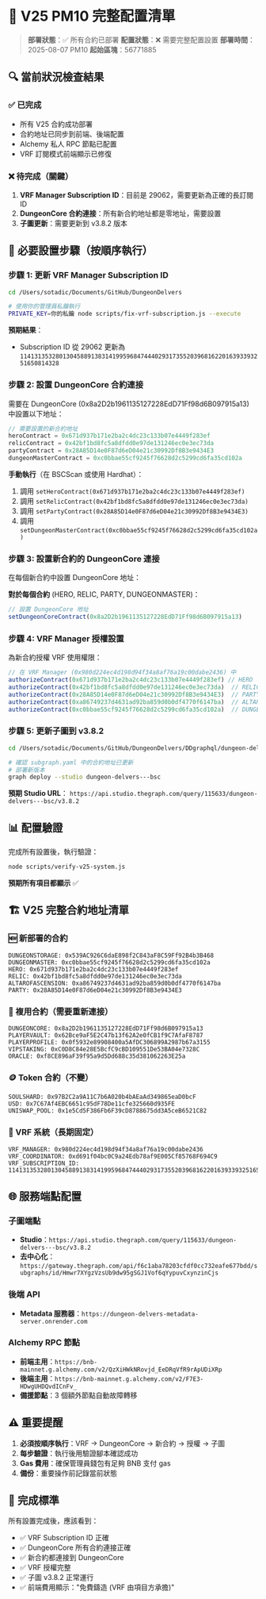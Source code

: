 # 🚀 V25 PM10 完整配置清單

> **部署狀態**：✅ 所有合約已部署
> **配置狀態**：❌ 需要完整配置設置
> **部署時間**：2025-08-07 PM10
> **起始區塊**：56771885

## 🔍 當前狀況檢查結果

### ✅ 已完成
- 所有 V25 合約成功部署
- 合約地址已同步到前端、後端配置
- Alchemy 私人 RPC 節點已配置
- VRF 訂閱模式前端顯示已修復

### ❌ 待完成（關鍵）
1. **VRF Manager Subscription ID**：目前是 29062，需要更新為正確的長訂閱 ID
2. **DungeonCore 合約連接**：所有新合約地址都是零地址，需要設置
3. **子圖更新**：需要更新到 v3.8.2 版本

## 🔧 必要設置步驟（按順序執行）

### 步驟 1: 更新 VRF Manager Subscription ID
```bash
cd /Users/sotadic/Documents/GitHub/DungeonDelvers

# 使用你的管理員私鑰執行
PRIVATE_KEY=你的私鑰 node scripts/fix-vrf-subscription.js --execute
```

**預期結果**：
- Subscription ID 從 29062 更新為 `114131353280130458891383141995968474440293173552039681622016393393251650814328`

### 步驟 2: 設置 DungeonCore 合約連接
需要在 DungeonCore (0x8a2D2b1961135127228EdD71Ff98d6B097915a13) 中設置以下地址：

```javascript
// 需要設置的新合約地址
heroContract = 0x671d937b171e2ba2c4dc23c133b07e4449f283ef
relicContract = 0x42bf1bd8fc5a8dfdd0e97de131246ec0e3ec73da  
partyContract = 0x28A85D14e0F87d6eD04e21c30992Df8B3e9434E3
dungeonMasterContract = 0xc0bbae55cf9245f76628d2c5299cd6fa35cd102a
```

**手動執行**（在 BSCScan 或使用 Hardhat）：
1. 調用 `setHeroContract(0x671d937b171e2ba2c4dc23c133b07e4449f283ef)`
2. 調用 `setRelicContract(0x42bf1bd8fc5a8dfdd0e97de131246ec0e3ec73da)`
3. 調用 `setPartyContract(0x28A85D14e0F87d6eD04e21c30992Df8B3e9434E3)`
4. 調用 `setDungeonMasterContract(0xc0bbae55cf9245f76628d2c5299cd6fa35cd102a)`

### 步驟 3: 設置新合約的 DungeonCore 連接
在每個新合約中設置 DungeonCore 地址：

**對於每個合約** (HERO, RELIC, PARTY, DUNGEONMASTER)：
```javascript
// 設置 DungeonCore 地址
setDungeonCoreContract(0x8a2D2b1961135127228EdD71Ff98d6B097915a13)
```

### 步驟 4: VRF Manager 授權設置
為新合約授權 VRF 使用權限：

```javascript
// 在 VRF Manager (0x980d224ec4d198d94f34a8af76a19c00dabe2436) 中
authorizeContract(0x671d937b171e2ba2c4dc23c133b07e4449f283ef) // HERO
authorizeContract(0x42bf1bd8fc5a8dfdd0e97de131246ec0e3ec73da)  // RELIC  
authorizeContract(0x28A85D14e0F87d6eD04e21c30992Df8B3e9434E3)  // PARTY
authorizeContract(0xa86749237d4631ad92ba859d0b0df4770f6147ba)  // ALTAR
authorizeContract(0xc0bbae55cf9245f76628d2c5299cd6fa35cd102a)  // DUNGEONMASTER
```

### 步驟 5: 更新子圖到 v3.8.2
```bash
cd /Users/sotadic/Documents/GitHub/DungeonDelvers/DDgraphql/dungeon-delvers

# 確認 subgraph.yaml 中的合約地址已更新
# 部署新版本
graph deploy --studio dungeon-delvers---bsc
```

**預期 Studio URL**：
`https://api.studio.thegraph.com/query/115633/dungeon-delvers---bsc/v3.8.2`

## 📊 配置驗證

完成所有設置後，執行驗證：
```bash
node scripts/verify-v25-system.js
```

**預期所有項目都顯示** ✅

## 🏗️ V25 完整合約地址清單

### 🆕 新部署的合約
```
DUNGEONSTORAGE: 0x539AC926C6daE898f2C843aF8C59Ff92B4b3B468
DUNGEONMASTER: 0xc0bbae55cf9245f76628d2c5299cd6fa35cd102a
HERO: 0x671d937b171e2ba2c4dc23c133b07e4449f283ef
RELIC: 0x42bf1bd8fc5a8dfdd0e97de131246ec0e3ec73da
ALTAROFASCENSION: 0xa86749237d4631ad92ba859d0b0df4770f6147ba
PARTY: 0x28A85D14e0F87d6eD04e21c30992Df8B3e9434E3
```

### 🔄 複用合約（需要重新連接）
```
DUNGEONCORE: 0x8a2D2b1961135127228EdD71Ff98d6B097915a13
PLAYERVAULT: 0x62Bce9aF5E2C47b13f62A2e0fCB1f9C7AfaF8787
PLAYERPROFILE: 0x0f5932e89908400a5AfDC306899A2987b67a3155
VIPSTAKING: 0xC0D8C84e28E5BcfC9cBD109551De53BA04e7328C
ORACLE: 0xf8CE896aF39f95a9d5Dd688c35d381062263E25a
```

### 🪙 Token 合約（不變）
```
SOULSHARD: 0x97B2C2a9A11C7b6A020b4bAEaAd349865eaD0bcF
USD: 0x7C67Af4EBC6651c95dF78De11cfe325660d935FE
UNISWAP_POOL: 0x1e5Cd5F386Fb6F39cD8788675dd3A5ceB6521C82
```

### 🎲 VRF 系統（長期固定）
```
VRF_MANAGER: 0x980d224ec4d198d94f34a8af76a19c00dabe2436
VRF_COORDINATOR: 0xd691f04bc0C9a24Edb78af9E005Cf85768F694C9
VRF_SUBSCRIPTION_ID: 114131353280130458891383141995968474440293173552039681622016393393251650814328
```

## 🌐 服務端點配置

### 子圖端點
- **Studio**：`https://api.studio.thegraph.com/query/115633/dungeon-delvers---bsc/v3.8.2`
- **去中心化**：`https://gateway.thegraph.com/api/f6c1aba78203cfdf0cc732eafe677bdd/subgraphs/id/Hmwr7XYgzVzsUb9dw95gSGJ1Vof6qYypuvCxynzinCjs`

### 後端 API
- **Metadata 服務器**：`https://dungeon-delvers-metadata-server.onrender.com`

### Alchemy RPC 節點
- **前端主用**：`https://bnb-mainnet.g.alchemy.com/v2/QzXiHWkNRovjd_EeDRqVfR9rApUDiXRp`
- **後端主用**：`https://bnb-mainnet.g.alchemy.com/v2/F7E3-HDwgUHDQvdICnFv_`
- **備援節點**：3 個額外節點自動故障轉移

## ⚠️ 重要提醒

1. **必須按順序執行**：VRF → DungeonCore → 新合約 → 授權 → 子圖
2. **每步驗證**：執行後用驗證腳本確認成功
3. **Gas 費用**：確保管理員錢包有足夠 BNB 支付 gas
4. **備份**：重要操作前記錄當前狀態

## 🎯 完成標準

所有設置完成後，應該看到：
- ✅ VRF Subscription ID 正確
- ✅ DungeonCore 所有合約連接正確
- ✅ 新合約都連接到 DungeonCore
- ✅ VRF 授權完整
- ✅ 子圖 v3.8.2 正常運行
- ✅ 前端費用顯示："免費鑄造 (VRF 由項目方承擔)"